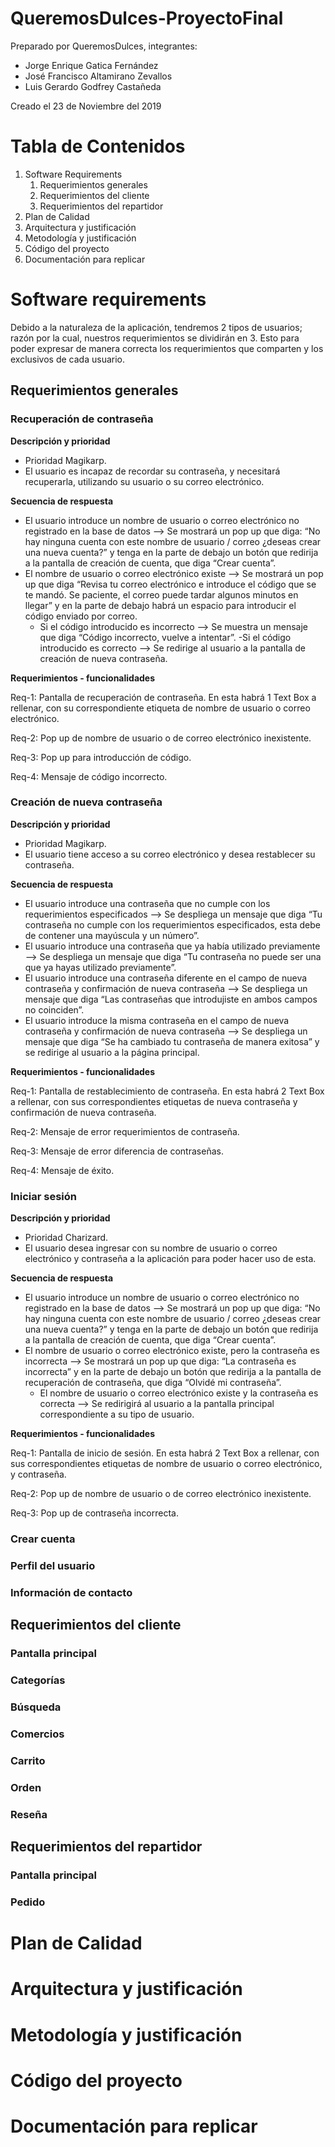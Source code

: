# QueremosDulces-ProyectoFinal

Preparado por QueremosDulces, integrantes:
- Jorge Enrique Gatica Fernández
- José Francisco Altamirano Zevallos
- Luis Gerardo Godfrey Castañeda

Creado el 23 de Noviembre del 2019

# Tabla de Contenidos

1. Software Requirements
   1. Requerimientos generales
   1. Requerimientos del cliente
   1. Requerimientos del repartidor
2. Plan de Calidad
3. Arquitectura y justificación
4. Metodología y justificación
5. Código del proyecto
6. Documentación para replicar


# Software requirements

Debido a la naturaleza de la aplicación, tendremos 2 tipos de usuarios; razón por la cual, nuestros requerimientos se dividirán en 3.
Esto para poder expresar de manera correcta los requerimientos que comparten y los exclusivos de cada usuario.

   ## Requerimientos generales

   ### Recuperación de contraseña

   **Descripción y prioridad**
   - Prioridad Magikarp.
   - El usuario es incapaz de recordar su contraseña, y necesitará recuperarla, utilizando su usuario o su correo electrónico.

   **Secuencia de respuesta**
   - El usuario introduce un nombre de usuario o correo electrónico no registrado en la base de datos --> Se mostrará un pop up que diga: “No hay ninguna cuenta con este nombre de usuario / correo ¿deseas crear una nueva cuenta?” y tenga en la parte de debajo un botón que redirija a la pantalla de creación de cuenta, que diga “Crear cuenta”.
   - El nombre de usuario o correo electrónico existe --> Se mostrará un pop up que diga “Revisa tu correo electrónico e introduce el código que se te mandó. Se paciente, el correo puede tardar algunos minutos en llegar” y en la parte de debajo habrá un espacio para introducir el código enviado por correo.
      - Si el código introducido es incorrecto --> Se muestra un mensaje que diga “Código incorrecto, vuelve a intentar”.
      -Si el código introducido es correcto --> Se redirige al usuario a la pantalla de creación de nueva contraseña.

   **Requerimientos - funcionalidades**
   
   Req-1: Pantalla de recuperación de contraseña. En esta habrá 1 Text Box a rellenar, con su correspondiente etiqueta de nombre de usuario o correo electrónico.
   
   Req-2: Pop up de nombre de usuario o de correo electrónico inexistente.
   
   Req-3: Pop up para introducción de código.

   Req-4: Mensaje de código incorrecto.


   ### Creación de nueva contraseña

   **Descripción y prioridad**
   - Prioridad Magikarp.
   - El usuario tiene acceso a su correo electrónico y desea restablecer su contraseña.

   **Secuencia de respuesta**
   - El usuario introduce una contraseña que no cumple con los requerimientos especificados --> Se despliega un mensaje que diga “Tu contraseña no cumple con los requerimientos especificados, esta debe de contener una mayúscula y un número”.
   - El usuario introduce una contraseña que ya había utilizado previamente --> Se despliega un mensaje que diga “Tu contraseña no puede ser una que ya hayas utilizado previamente”.
   - El usuario introduce una contraseña diferente en el campo de nueva contraseña y confirmación de nueva contraseña --> Se despliega un mensaje que diga “Las contraseñas que introdujiste en ambos campos no coinciden”.
   - El usuario introduce la misma contraseña en el campo de nueva contraseña y confirmación de nueva contraseña --> Se despliega un mensaje que diga “Se ha cambiado tu contraseña de manera exitosa” y se redirige al usuario a la página principal.

   **Requerimientos - funcionalidades**
   
   Req-1: Pantalla de restablecimiento de contraseña. En esta habrá 2 Text Box a rellenar, con sus correspondientes etiquetas de nueva contraseña y confirmación de nueva contraseña.
   
   Req-2: Mensaje de error requerimientos de contraseña.
   
   Req-3: Mensaje de error diferencia de contraseñas.

   Req-4: Mensaje de éxito.


   ### Iniciar sesión

   **Descripción y prioridad**

   - Prioridad Charizard.
   - El usuario desea ingresar con su nombre de usuario o correo electrónico y contraseña a la aplicación para poder hacer uso de esta.

   **Secuencia de respuesta**
   - El usuario introduce un nombre de usuario o correo electrónico no registrado en la base de datos --> Se mostrará un pop up que diga: “No hay ninguna cuenta con este nombre de usuario / correo ¿deseas crear una nueva cuenta?” y tenga en la parte de debajo un botón que redirija a la pantalla de creación de cuenta, que diga “Crear cuenta”.
   - El nombre de usuario o correo electrónico existe, pero la contraseña es incorrecta --> Se mostrará un pop up que diga: “La contraseña es incorrecta” y en la parte de debajo un botón que redirija a la pantalla de recuperación de contraseña, que diga “Olvidé mi contraseña”.
      - El nombre de usuario o correo electrónico existe y la contraseña es correcta --> Se redirigirá al usuario a la pantalla principal correspondiente a su tipo de usuario.

   **Requerimientos - funcionalidades**
   
   Req-1: Pantalla de inicio de sesión. En esta habrá 2 Text Box a rellenar, con sus correspondientes etiquetas de nombre de usuario o correo electrónico, y contraseña.
   
   Req-2: Pop up de nombre de usuario o de correo electrónico inexistente.
   
   Req-3: Pop up de contraseña incorrecta.


   ### Crear cuenta


   ### Perfil del usuario


   ### Información de contacto


   ## Requerimientos del cliente


   ### Pantalla principal


   ### Categorías


   ### Búsqueda


   ### Comercios


   ### Carrito


   ### Orden


   ### Reseña


   ## Requerimientos del repartidor


   ### Pantalla principal


   ### Pedido



# Plan de Calidad


# Arquitectura y justificación


# Metodología y justificación


# Código del proyecto


# Documentación para replicar

